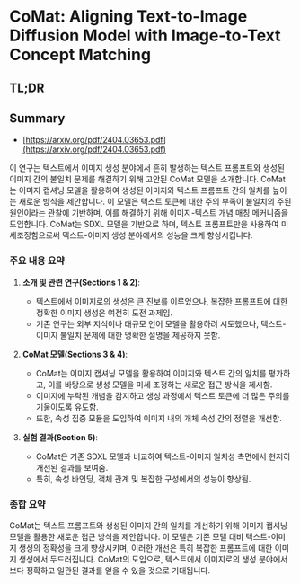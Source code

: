 # CoMat: Aligning Text-to-Image Diffusion Model with Image-to-Text Concept Matching
## TL;DR
## Summary
- [https://arxiv.org/pdf/2404.03653.pdf](https://arxiv.org/pdf/2404.03653.pdf)

이 연구는 텍스트에서 이미지 생성 분야에서 흔히 발생하는 텍스트 프롬프트와 생성된 이미지 간의 불일치 문제를 해결하기 위해 고안된 CoMat 모델을 소개합니다. CoMat는 이미지 캡셔닝 모델을 활용하여 생성된 이미지와 텍스트 프롬프트 간의 일치를 높이는 새로운 방식을 제안합니다. 이 모델은 텍스트 토큰에 대한 주의 부족이 불일치의 주된 원인이라는 관찰에 기반하며, 이를 해결하기 위해 이미지-텍스트 개념 매칭 메커니즘을 도입합니다. CoMat는 SDXL 모델을 기반으로 하며, 텍스트 프롬프트만을 사용하여 미세조정함으로써 텍스트-이미지 생성 분야에서의 성능을 크게 향상시킵니다.

### 주요 내용 요약

1. **소개 및 관련 연구(Sections 1 & 2)**:
   - 텍스트에서 이미지로의 생성은 큰 진보를 이루었으나, 복잡한 프롬프트에 대한 정확한 이미지 생성은 여전히 도전 과제임.
   - 기존 연구는 외부 지식이나 대규모 언어 모델을 활용하려 시도했으나, 텍스트-이미지 불일치 문제에 대한 명확한 설명을 제공하지 못함.

2. **CoMat 모델(Sections 3 & 4)**:
   - CoMat는 이미지 캡셔닝 모델을 활용하여 이미지와 텍스트 간의 일치를 평가하고, 이를 바탕으로 생성 모델을 미세 조정하는 새로운 접근 방식을 제시함.
   - 이미지에 누락된 개념을 감지하고 생성 과정에서 텍스트 토큰에 더 많은 주의를 기울이도록 유도함.
   - 또한, 속성 집중 모듈을 도입하여 이미지 내의 개체 속성 간의 정렬을 개선함.

3. **실험 결과(Section 5)**:
   - CoMat은 기존 SDXL 모델과 비교하여 텍스트-이미지 일치성 측면에서 현저히 개선된 결과를 보여줌.
   - 특히, 속성 바인딩, 객체 관계 및 복잡한 구성에서의 성능이 향상됨.

### 종합 요약

CoMat는 텍스트 프롬프트와 생성된 이미지 간의 일치를 개선하기 위해 이미지 캡셔닝 모델을 활용한 새로운 접근 방식을 제안합니다. 이 모델은 기존 모델 대비 텍스트-이미지 생성의 정확성을 크게 향상시키며, 이러한 개선은 특히 복잡한 프롬프트에 대한 이미지 생성에서 두드러집니다. CoMat의 도입으로, 텍스트에서 이미지로의 생성 분야에서 보다 정확하고 일관된 결과를 얻을 수 있을 것으로 기대됩니다.